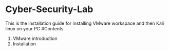 # Cyber-Security-Lab
This is the installation guide for installing VMware workspace and then Kali linux on your PC
#Contents
1. VMware introduction
2. Installation
 